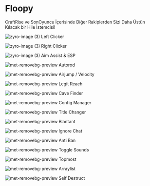 # Floopy
CraftRise ve SonOyuncu İçerisinde Diğer Rakiplerden Sizi Daha Üstün Kılacak bir Hile İstemcisi!

![zyro-image (3)](https://user-images.githubusercontent.com/106769027/175766342-a244a35b-2604-4778-af5e-fe12971686e8.png) Left Clicker

![zyro-image (3)](https://user-images.githubusercontent.com/106769027/175766344-770b3704-c288-4b8a-8849-6bf78940b99b.png) Right Clicker

![zyro-image (3)](https://user-images.githubusercontent.com/106769027/175766346-b65c16e8-f5c4-40fd-bbcd-978b080b2dac.png) Aim Assist & ESP

![met-removebg-preview](https://user-images.githubusercontent.com/106769027/175766180-75213f85-a864-46e8-a551-f88001caade4.png) Autorod

![met-removebg-preview](https://user-images.githubusercontent.com/106769027/175766183-b782c81c-9826-44b6-b6a0-02c9021db918.png) Airjump / Velocity

![met-removebg-preview](https://user-images.githubusercontent.com/106769027/175766185-01646524-d748-44e0-a257-fbf9653618f3.png) Legit Reach

![met-removebg-preview](https://user-images.githubusercontent.com/106769027/175766189-e6486bd1-bd87-4f31-8d19-6e94442d7157.png) Cave Finder

![met-removebg-preview](https://user-images.githubusercontent.com/106769027/175766190-d9a9c56d-5ab5-4c63-9ca1-287c295b35d8.png) Config Manager

![met-removebg-preview](https://user-images.githubusercontent.com/106769027/175766192-bf160493-139b-4579-aac5-7352cac11183.png) Title Changer

![met-removebg-preview](https://user-images.githubusercontent.com/106769027/175766193-c7822e98-405d-4fa7-86fc-bf9c2fd71904.png) Blantant

![met-removebg-preview](https://user-images.githubusercontent.com/106769027/175766195-5053505e-c11b-49f0-8ed4-2339ab74fa19.png) Ignore Chat

![met-removebg-preview](https://user-images.githubusercontent.com/106769027/175766199-6a7ee4d2-2fc1-451a-b322-776fec461cef.png) Anti Ban

![met-removebg-preview](https://user-images.githubusercontent.com/106769027/175766200-391eed90-d5ac-4c5e-9f2e-daa425ba2573.png) Toggle Sounds

![met-removebg-preview](https://user-images.githubusercontent.com/106769027/175766202-338f37dc-9242-4d53-aa5d-5e83bd7cc9d9.png) Topmost

![met-removebg-preview](https://user-images.githubusercontent.com/106769027/175766204-89818eed-e457-4f21-b374-52be36258a90.png) Arraylist

![met-removebg-preview](https://user-images.githubusercontent.com/106769027/175766207-127253a1-16d2-4153-8e94-cd185018b6f9.png) Self Destruct




